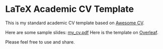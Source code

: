 # LaTeX Academic CV Template

This is my standard academic CV template based on <a href="https://github.com/posquit0/Awesome-CV">Awesome CV</a>.

Here are some sample slides: <a href="https://moritz.goldbeck.net/documents/cv_goldbeck_short.pdf">my_cv.pdf</a>
Here is the template on <a href="#">Overleaf</a>.

Please feel free to use and share.
